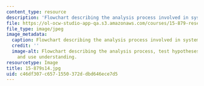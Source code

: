 ```yaml
---
content_type: resource
description: 'Flowchart describing the analysis process involved in systems thinking. '
file: https://ol-ocw-studio-app-qa.s3.amazonaws.com/courses/15-879-research-seminar-in-system-dynamics-spring-2014/c46df307c6571550372ddbd646ece7d5_15-879s14.jpg
file_type: image/jpeg
image_metadata:
  caption: Flowchart describing the analysis process involved in system dynamics modeling.
  credit: ''
  image-alt: Flowchart describing the analysis process, test hypotheses, and test
    and use understanding.
resourcetype: Image
title: 15-879s14.jpg
uid: c46df307-c657-1550-372d-dbd646ece7d5
---
```

